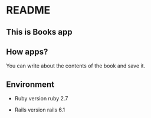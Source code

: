 # README

## This is Books app

## How apps?
You can write about the contents of the book and save it.

## Environment
* Ruby version
 ruby 2.7

* Rails version
 rails 6.1

